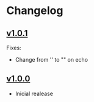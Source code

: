 # Changelog

## [v1.0.1](https://github.com/epilif3sotnas/BusReservationSystem/releases/tag/v1.0.1)

Fixes:

- Change from '' to "" on echo

## [v1.0.0](https://github.com/epilif3sotnas/BusReservationSystem/releases/tag/v1.0.0)

- Inicial realease